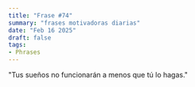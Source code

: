 ```yaml
---
title: "Frase #74"
summary: "frases motivadoras diarias"
date: "Feb 16 2025"
draft: false
tags:
- Phrases
---
```


"Tus sueños no funcionarán a menos que tú lo hagas."
